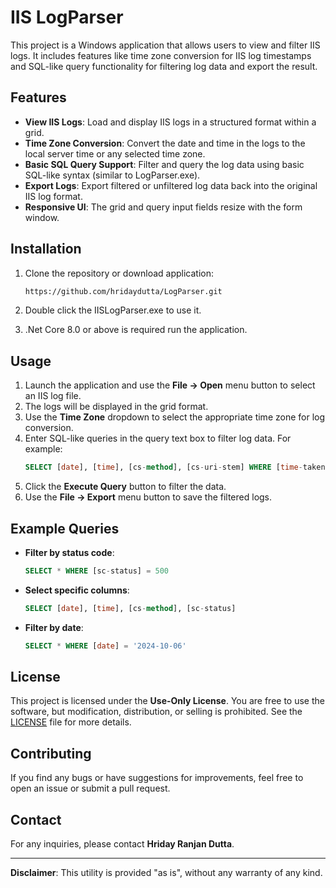 # IIS LogParser

This project is a Windows application that allows users to view and filter IIS logs. It includes features like time zone conversion for IIS log timestamps and SQL-like query functionality for filtering log data and export the result.

## Features

- **View IIS Logs**: Load and display IIS logs in a structured format within a grid.
- **Time Zone Conversion**: Convert the date and time in the logs to the local server time or any selected time zone.
- **Basic SQL Query Support**: Filter and query the log data using basic SQL-like syntax (similar to LogParser.exe).
- **Export Logs**: Export filtered or unfiltered log data back into the original IIS log format.
- **Responsive UI**: The grid and query input fields resize with the form window.

## Installation

1. Clone the repository or download application:
   ```bash
   https://github.com/hridaydutta/LogParser.git
   ```
   
2. Double click the IISLogParser.exe to use it.

3. .Net Core 8.0 or above is required run the application.

## Usage

1. Launch the application and use the **File -> Open** menu button to select an IIS log file.
2. The logs will be displayed in the grid format.
3. Use the **Time Zone** dropdown to select the appropriate time zone for log conversion.
4. Enter SQL-like queries in the query text box to filter log data. For example:
   ```sql
   SELECT [date], [time], [cs-method], [cs-uri-stem] WHERE [time-taken] > 200
   ```
5. Click the **Execute Query** button to filter the data.
6. Use the **File -> Export** menu button to save the filtered logs.

## Example Queries

- **Filter by status code**:
   ```sql
   SELECT * WHERE [sc-status] = 500
   ```
- **Select specific columns**:
   ```sql
   SELECT [date], [time], [cs-method], [sc-status] 
   ```
- **Filter by date**:
   ```sql
   SELECT * WHERE [date] = '2024-10-06'
   ```

## License

This project is licensed under the **Use-Only License**. You are free to use the software, but modification, distribution, or selling is prohibited. See the [LICENSE](LICENSE) file for more details.

## Contributing

If you find any bugs or have suggestions for improvements, feel free to open an issue or submit a pull request.

## Contact

For any inquiries, please contact **Hriday Ranjan Dutta**.

---

**Disclaimer**: This utility is provided "as is", without any warranty of any kind.
```
